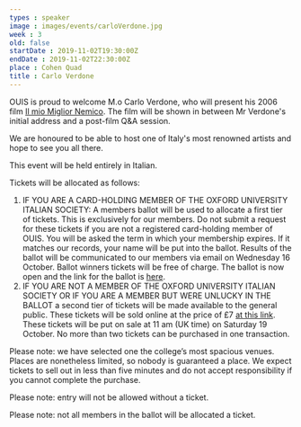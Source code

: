 ```yaml
---
types : speaker
image : images/events/carloVerdone.jpg
week : 3
old: false
startDate : 2019-11-02T19:30:00Z
endDate : 2019-11-02T22:30:00Z
place : Cohen Quad
title : Carlo Verdone
---
```


OUIS is proud to welcome M.o Carlo Verdone, who will present his 2006 film [Il mio Miglior Nemico](https://it.wikipedia.org/wiki/Il_mio_miglior_nemico_(film_2006)). The film will be shown in between Mr Verdone's initial address and a post-film Q&A session. 

We are honoured to be able to host one of Italy's most renowned artists and hope to see you all there.

This event will be held entirely in Italian.

Tickets will be allocated as follows:

1. IF YOU ARE A CARD-HOLDING MEMBER OF THE OXFORD UNIVERSITY ITALIAN SOCIETY: A members ballot will be used to allocate a first tier of tickets. This is exclusively for our members. Do not submit a request for these tickets if you are not a registered card-holding member of OUIS. You will be asked the term in which your membership expires. If it matches our records, your name will be put into the ballot. Results of the ballot will be communicated to our members via email on Wednesday 16 October. Ballot winners tickets will be free of charge. The ballot is now open and the link for the ballot is [here](https://docs.google.com/forms/d/e/1FAIpQLSeqLWj1c3rVR0fPXG7B895eezYtH3WLUsPwROt3I0cKvfnYEA/viewform?vc=0&c=0&w=1).
2. IF YOU ARE NOT A MEMBER OF THE OXFORD UNIVERSITY ITALIAN SOCIETY OR IF YOU ARE A MEMBER BUT WERE UNLUCKY IN THE BALLOT a second tier of tickets will be made available to the general public. These tickets will be sold online at the price of £7 [at this link](https://fixr.co/event/844274049).
These tickets will be put on sale at 11 am (UK time) on Saturday 19 October. No more than two tickets can be purchased in one transaction.

Please note: we have selected one the college’s most spacious venues. Places are nonetheless limited, so nobody is guaranteed a place. We expect tickets to sell out in less than five minutes and do not accept responsibility if you cannot complete the purchase.

Please note: entry will not be allowed without a ticket. 

Please note: not all members in the ballot will be allocated a ticket. 
